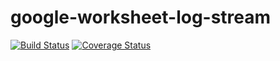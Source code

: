 # google-worksheet-log-stream
[![Build Status](https://travis-ci.org/piranna/google-worksheet-log-stream.svg?branch=master)](https://travis-ci.org/piranna/google-worksheet-log-stream)
[![Coverage Status](https://coveralls.io/repos/github/piranna/google-worksheet-log-stream/badge.svg?branch=master)](https://coveralls.io/github/piranna/google-worksheet-log-stream?branch=master)
